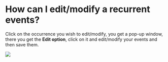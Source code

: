 # How can I edit/modify a recurrent events?

<p class="no-margin">Click on the occurrence you wish to edit/modify, you get a pop-up window, there you get the <b>Edit option</b>, click on it and edit/modify your events and then save them.</p>
<p class="no-margin"></p>
<div class="intercom-container"><img src="/assets/img/teams-pro/image_100.png"></div>

<Intercom />
<Clarity />
<GoogleAnalytics />


